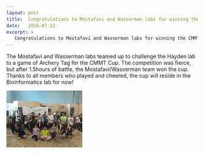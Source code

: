 ```yaml
---
layout: post
title:  Congratulations to Mostafavi and Wasserman labs for winning the CMMT Cup Challenge! 
date:   2016-07-22
excerpt: >
   Congratulations to Mostafavi and Wasserman labs for winning the CMMT Cup Challenge!
---
```



  The Mostafavi and Wasserman labs teamed up to challenge the Hayden lab to a game of Archery Tag for the CMMT Cup. The competition was fierce, but after 1.5hours of battle, the Mostafavi/Wasserman team won the cup. Thanks to all members who played and cheered, the cup will reside in the Bioinformatics lab for now!

<img src="/images/archery.JPG" width="200">
